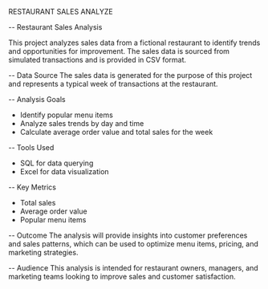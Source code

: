 RESTAURANT SALES ANALYZE


-- Restaurant Sales Analysis

This project analyzes sales data from a fictional restaurant to identify trends and opportunities for improvement. The sales data is sourced from simulated transactions and is provided in CSV format.

-- Data Source
The sales data is generated for the purpose of this project and represents a typical week of transactions at the restaurant.

-- Analysis Goals
- Identify popular menu items
- Analyze sales trends by day and time
- Calculate average order value and total sales for the week

-- Tools Used
- SQL for data querying
- Excel for data visualization

-- Key Metrics
- Total sales
- Average order value
- Popular menu items

-- Outcome
The analysis will provide insights into customer preferences and sales patterns, which can be used to optimize menu items, pricing, and marketing strategies.

-- Audience
This analysis is intended for restaurant owners, managers, and marketing teams looking to improve sales and customer satisfaction.
